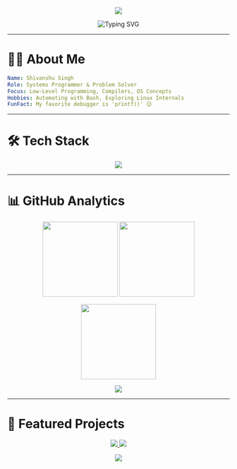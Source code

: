 <!-- Futuristic Banner -->
<p align="center">
  <img src="https://capsule-render.vercel.app/api?type=waving&color=00F7FF&height=220&section=header&text=Shivanshu%20Singh&fontSize=50&fontAlignY=40&desc=Systems%20Programmer%20%7C%20Linux%20Enthusiast%20%7C%20Open%20Source&descAlignY=60&descAlign=50&animation=fadeIn" />
</p>

<!-- Typing animation -->
<p align="center">
  <img src="https://readme-typing-svg.demolab.com?font=Fira+Code&size=24&pause=1000&color=00F7FF&center=true&width=900&lines=Systems+Programmer+%7C+Low-Level+Developer;C+%7C+OCaml+%7C+Assembly+%7C+Bash;Linux+Power+User+%7C+Open-Source+Contributor" alt="Typing SVG">
</p>

---

# 🧑‍💻 About Me  

```yaml
Name: Shivanshu Singh
Role: Systems Programmer & Problem Solver
Focus: Low-Level Programming, Compilers, OS Concepts
Hobbies: Automating with Bash, Exploring Linux Internals
FunFact: My favorite debugger is 'printf()' 😉
```

---

# 🛠️ Tech Stack  

<p align="center">
  <img src="https://skillicons.dev/icons?i=c,ocaml,linux,bash,git,vim,rust,docker" />
</p>

---

# 📊 GitHub Analytics  

<p align="center">
  <img src="https://github-readme-stats.vercel.app/api?username=Shivanshu-Singh-2203&show_icons=true&theme=radical&count_private=true" height="170"/>
  <img src="https://github-readme-stats.vercel.app/api/top-langs/?username=Shivanshu-Singh-2203&layout=compact&theme=radical" height="170"/>
</p>

<p align="center">
  <img src="https://github-readme-streak-stats.herokuapp.com/?user=Shivanshu-Singh-2203&theme=radical" height="170"/>
</p>

<p align="center">
  <img src="https://github-profile-trophy.vercel.app/?username=Shivanshu-Singh-2203&theme=radical&no-frame=true&no-bg=true&margin-w=15&margin-h=15" />
</p>

---

# 🚀 Featured Projects  

<p align="center">
  <a href="https://github.com/Shivanshu-Singh-2203/CS2013-Systems-Programming">
    <img src="https://github-readme-stats.vercel.app/api/pin/?username=Shivanshu-Singh-2203&repo=CS2013-Systems-Programming&theme=radical" />
  </a>
  <a href="https://github.com/Shivanshu-Singh-2203/Shell-Scripting">
    <img src="https://github-readme-stats.vercel.app/api/pin/?username=Shivanshu-Singh-2203&repo=Shell-Scripting&theme=radical" />
  </a>
</p>

<p align="center">
  <a href="https://github.com/Shivanshu-Singh-2203/Learning-Ocaml">
    <img src="https://github-readme-stats.vercel.app/api/pin/?username=Shivanshu-Singh-2203&repo=Learning-Ocaml&theme=radical" />
  </a>
</p>
